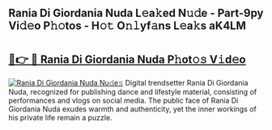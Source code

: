 ## Rania Di Giordania Nuda L𝚎a𝚔ed N𝚞𝚍e - Part-9py Vi𝚍𝚎o P𝚑𝚘tos - H𝚘𝚝 O𝚗𝚕yf𝚊ns L𝚎a𝚔s aK4LM

# <h2><a href="http://kfcctrg.oniu.top/?m=Rania+Di+Giordania+Nuda">🔗👉 🔴 Rania Di Giordania Nuda P𝚑ot𝚘𝚜 V𝚒d𝚎o</a></h2>

[![Rania Di Giordania Nuda Nu𝚍e𝚜](https://i.imgur.com/0qMVB7G.gif)](http://kfcctrg.oniu.top/?m=Rania+Di+Giordania+Nuda)
Digital trendsetter Rania Di Giordania Nuda, recognized for publishing dance and lifestyle material, consisting of performances and vlogs on social media. The public face of Rania Di Giordania Nuda exudes warmth and authenticity, yet the inner workings of his private life remain a puzzle.  

